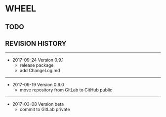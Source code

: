 # WHEEL

## TODO



## REVISION HISTORY

---
- 2017-09-24 Version 0.9.1
  - release package
  - add ChangeLog.md


---
- 2017-09-19 Version 0.9.0
  - move repository from GitLab to GitHub public


---
- 2017-03-08 Version beta 
  - commit to GitLab private
